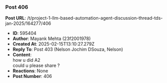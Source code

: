 ### Post 406
**Post URL**: /t/project-1-llm-based-automation-agent-discussion-thread-tds-jan-2025/164277/406
- **ID**: 595404
- **Author**: Mayank Mehta (23f2001978)
- **Created At**: 2025-02-15T13:10:27.279Z
- **Reply To**: Post 403 (Nelson Jochim DSouza, Nelson)
- **Content**:  
  how u did A2<br>
could u please share ?
- **Reactions**: None
- **Post Number**: 406

